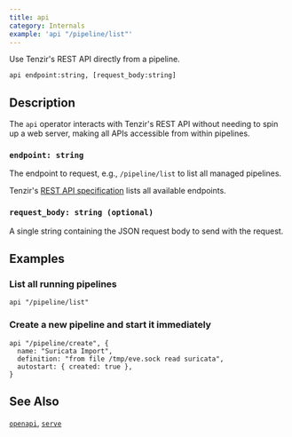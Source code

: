 ```yaml
---
title: api
category: Internals
example: 'api "/pipeline/list"'
---
```


Use Tenzir's REST API directly from a pipeline.

```tql
api endpoint:string, [request_body:string]
```

## Description

The `api` operator interacts with Tenzir's REST API without needing to spin up a
web server, making all APIs accessible from within pipelines.

### `endpoint: string`

The endpoint to request, e.g., `/pipeline/list` to list all managed pipelines.

Tenzir's [REST API specification](/reference/node/api) lists all available endpoints.

### `request_body: string (optional)`

A single string containing the JSON request body to send with the request.

## Examples

### List all running pipelines

```tql
api "/pipeline/list"
```

### Create a new pipeline and start it immediately

```tql
api "/pipeline/create", {
  name: "Suricata Import",
  definition: "from file /tmp/eve.sock read suricata",
  autostart: { created: true },
}
```

## See Also

[`openapi`](/reference/operators/openapi),
[`serve`](/reference/operators/serve)
